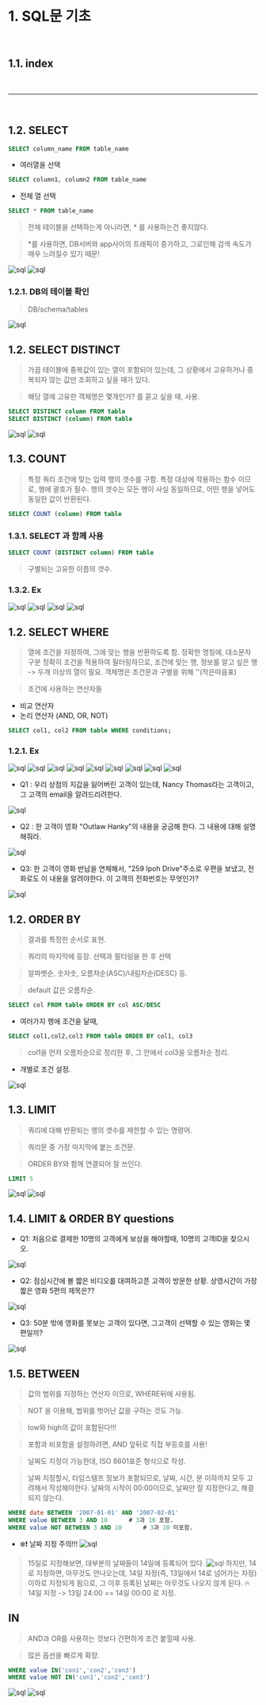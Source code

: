 # 1. SQL문 기초

<br>

## 1.1. index

<br>






---


<br>

## 1.2. SELECT

```SQL
SELECT column_name FROM table_name
```

* 여러열을 선택
```SQL
SELECT column1, column2 FROM table_name
```

* 전체 열 선택
```SQL
SELECT * FROM table_name
```
> 전체 테이블을 선택하는게 아니라면, * 를 사용하는건 좋지않다.

> *를 사용하면, DB서버와 app사이의 트래픽이 증가하고, 그로인해 검색 속도가 매우 느려질수 있기 때문!

![sql](../Image/sql/2-2.PNG)
![sql](../Image/sql/2-3.PNG)



### 1.2.1. DB의 테이블 확인

> DB/schema/tables

![sql](../Image/sql/2-1.PNG)
 


## 1.2. SELECT DISTINCT

> 가끔 테이블에 중복값이 있는 열이 포함되어 있는데, 그 상황에서 고유하거나 중복되자 않는 값만 조회하고 싶을 때가 있다.

> 해당 열에 고유한 객체명은 몇개인가? 를 묻고 싶을 때, 사용.

```SQL
SELECT DISTINCT column FROM table
SELECT DISTINCT (column) FROM table
```

![sql](../Image/sql/2-4.PNG)
![sql](../Image/sql/2-5.PNG)


## 1.3. COUNT

> 특정 쿼리 조건에 맞는 입력 행의 갯수를 구함.
> 특정 대상에 작용하는 함수 이므로, 행에 괄호가 필수.
> 행의 갯수는 모든 행이 사실 동일하므로, 어떤 행을 넣어도 동일한 값이 반환된다.

```SQL
SELECT COUNT (column) FROM table
```

### 1.3.1. SELECT 과 함께 사용

```SQL
SELECT COUNT (DISTINCT column) FROM table
```

> 구별되는 고유한 이름의 갯수.

### 1.3.2. Ex

![sql](../Image/sql/2-6.PNG)
![sql](../Image/sql/2-7.PNG)
![sql](../Image/sql/2-8.PNG)
![sql](../Image/sql/2-9.PNG)


## 1.2. SELECT WHERE

> 열에 조건을 지정하여, 그에 맞는 행을 반환하도록 함.
> 정확한 명칭에, 대소문자 구분 정확히
> 조건을 적용하여 필터링하므로, 조건에 맞는 행, 정보를 알고 싶은 행 -> 두개 이상의 열이 필요.
> 객체명은 조건문과 구별을 위해 ''(작은따음표)

> 조건에 사용하는 연산자들
* 비교 연산자 
* 논리 연산자 (AND, OR, NOT)


```SQL
SELECT col1, col2 FROM table WHERE conditions;
```

### 1.2.1. Ex
![sql](../Image/sql/2-10.PNG)
![sql](../Image/sql/2-11.PNG)
![sql](../Image/sql/2-12.PNG)
![sql](../Image/sql/2-13.PNG)
![sql](../Image/sql/2-14.PNG)
![sql](../Image/sql/2-15.PNG)
![sql](../Image/sql/2-16.PNG)
![sql](../Image/sql/2-17.PNG)
![sql](../Image/sql/2-18.PNG)

* Q1 : 우리 상점의 지갑을 잃어버린 고객이 있는데, Nancy Thomas라는 고객이고, 그 고객의 email을 알려드리려한다.

![sql](../Image/sql/2-19.PNG)

* Q2 : 한 고객이 영화 "Outlaw Hanky"의 내용을 궁금해 한다.
그 내용에 대해 설명해줘라.

![sql](../Image/sql/2-20.PNG)

* Q3: 한 고객이 영화 반납을 연체해서, "259 Ipoh Drive"주소로 우편을 보냈고, 전화로도 이 내용을 알려야한다. 이 고객의 전화번호는 무엇인가?

![sql](../Image/sql/2-21.PNG)



## 1.2. ORDER BY

> 결과를 특정한 순서로 표현.

> 쿼리의 마지막에 등장. 선택과 필터링을 한 후 선택

> 알파벳순, 숫자숫, 오름차순(ASC)/내림차순(DESC) 등.

> default 값은 오름차순.


```SQL
SELECT col FROM table ORDER BY col ASC/DESC
```

* 여러가지 행에 조건을 달때,

```SQL
SELECT col1,col2,col3 FROM table ORDER BY col1, col3 
```
> col1을 먼저 오름차순으로 정리한 후, 그 안에서 col3을 오름차순 정리.

* 개별로 조건 설정.

![sql](../Image/sql/2-22.PNG)


## 1.3. LIMIT

> 쿼리에 대해 반환되는 행의 갯수를 제한할 수 있는 명령어.

> 쿼리문 중 가장 마지막에 붙는 조건문.

> ORDER BY와 함께 연결되어 잘 쓰인다.

```SQL
LIMIT 5
```

![sql](../Image/sql/2-23.PNG)
![sql](../Image/sql/2-24.PNG)


## 1.4. LIMIT & ORDER BY questions

* Q1: 처음으로 결제한 10명의 고객에게 보상을 해야할때, 10명의 고객ID을 찾으시오.

![sql](../Image/sql/2-25.PNG)

* Q2: 점심시간에 볼 짧은 비디오를 대여하고픈 고객이 방문한 상황.
상영시간이 가장 짧은 영화 5편의 제목은??

![sql](../Image/sql/2-26.PNG)

* Q3: 50분 밖에 영화를 못보는 고객이 있다면, 그고객이 선택할 수 있는 영화는 몇 편일끼?

![sql](../Image/sql/2-27.PNG)



## 1.5. BETWEEN

> 값의 범위를 지정하는 연산자 이므로, WHERE뒤에 사용됨.

> NOT 을 이용해, 범위를 벗어난 값을 구하는 것도 가능.

> low와 high의 값이 포함된다!!!

> 포함과 비포함을 설정하려면, AND 앞뒤로 직접 부등호를 사용!

> 날짜도 지정이 가능한데, ISO 8601표준 형식으로 작성.

> 날짜 지정할시, 타임스탬프 정보가 포함되므로, 날짜, 시간, 분 이하까지 모두 고려해서 작성해야한다.
> 날짜의 시작이 00:00이므로, 날짜만 잘 지정한다고, 해결되지 않는다.

```SQL
WHERE date BETWEEN '2007-01-01' AND '2007-02-01'
WHERE value BETWEEN 3 AND 10      # 3과 10 포함.
WHERE value NOT BETWEEN 3 AND 10      # 3과 10 미포함.
```

* ❄️❗ 날짜 지정 주의!!!
![sql](../Image/sql/2-28.PNG)
> 15일로 지정해보면, 대부분의 날짜들이 14일에 등록되어 있다.
![sql](../Image/sql/2-29.PNG)
> 하지만, 14로 지정하면, 아무것도 안나오는데, 14일 자정(즉, 13일에서 14로 넘어가는 자정)이하로 지정되게 됨으로, 그 이후 등록된 날짜는 아무것도 나오지 않게 된다.
> 🔥 14일 지정 -> 13일 24:00 == 14일 00:00 로 지정.


## IN

>  AND과 OR를 사용하는 것보다 간편하게 조건 붙힐때 사용.

> 많은 옵션을 빠르게 확장.

```SQL
WHERE value IN('con1','con2','con3')
WHERE value NOT IN('con1','con2','con3')
```

![sql](../Image/sql/2-30.PNG)
![sql](../Image/sql/2-31.PNG)


## 


























